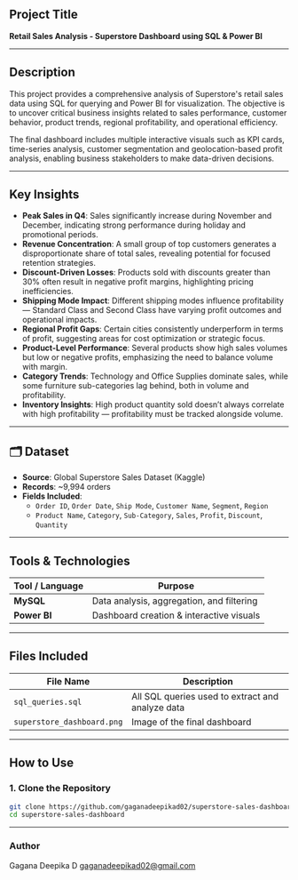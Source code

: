 ##  Project Title
**Retail Sales Analysis - Superstore Dashboard using SQL & Power BI**

---

##  Description
This project provides a comprehensive analysis of Superstore's retail sales data using SQL for querying and Power BI for visualization. The objective is to uncover critical business insights related to sales performance, customer behavior, product trends, regional profitability, and operational efficiency.

The final dashboard includes multiple interactive visuals such as KPI cards, time-series analysis, customer segmentation and geolocation-based profit analysis, enabling business stakeholders to make data-driven decisions.

---

##  Key Insights
- **Peak Sales in Q4**: Sales significantly increase during November and December, indicating strong performance during holiday and promotional periods.
- **Revenue Concentration**: A small group of top customers generates a disproportionate share of total sales, revealing potential for focused retention strategies.
- **Discount-Driven Losses**: Products sold with discounts greater than 30% often result in negative profit margins, highlighting pricing inefficiencies.
- **Shipping Mode Impact**: Different shipping modes influence profitability — Standard Class and Second Class have varying profit outcomes and operational impacts.
- **Regional Profit Gaps**: Certain cities consistently underperform in terms of profit, suggesting areas for cost optimization or strategic focus.
- **Product-Level Performance**: Several products show high sales volumes but low or negative profits, emphasizing the need to balance volume with margin.
- **Category Trends**: Technology and Office Supplies dominate sales, while some furniture sub-categories lag behind, both in volume and profitability.
- **Inventory Insights**: High product quantity sold doesn’t always correlate with high profitability — profitability must be tracked alongside volume.

---

## 🗂 Dataset
- **Source**: Global Superstore Sales Dataset (Kaggle)
- **Records**: ~9,994 orders
- **Fields Included**:
  - `Order ID`, `Order Date`, `Ship Mode`, `Customer Name`, `Segment`, `Region`
  - `Product Name`, `Category`, `Sub-Category`, `Sales`, `Profit`, `Discount`, `Quantity`

---

##  Tools & Technologies
| Tool / Language  | Purpose                                  |
|------------------|------------------------------------------|
| **MySQL**          | Data analysis, aggregation, and filtering|
| **Power BI**     | Dashboard creation & interactive visuals |

---

##  Files Included
| File Name                  | Description                                          |
|----------------------------|------------------------------------------------------|
| `sql_queries.sql`          | All SQL queries used to extract and analyze data     |
| `superstore_dashboard.png` | Image of the final dashboard                         |

---

##  How to Use

### 1. Clone the Repository
```bash
git clone https://github.com/gaganadeepikad02/superstore-sales-dashboard.git
cd superstore-sales-dashboard
```

---

###  Author
Gagana Deepika D
gaganadeepikad02@gmail.com


